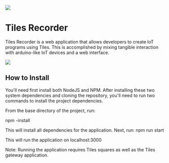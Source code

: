 
![]({{site.baseurl}}/introimg.png)

# Tiles Recorder
Tiles Recorder is a web application that allows developers to create IoT programs using Tiles. This is accomplished by mixing tangible interaction with arduino-like IoT devices and a web interface.

![]({{site.baseurl}}//tilesRecorder.png)


## How to Install

You'll need first install both NodeJS and NPM. After installing these two system dependencies and cloning the repository, you'll need to run two commands to install the project dependencies.

From the base directory of the project, run:

npm -install

This will install all dependencies for the application. Next, run:
npm run start

This will run the application on localhost:3000

Note: Running the application requires Tiles squares as well as the Tiles gateway application.


